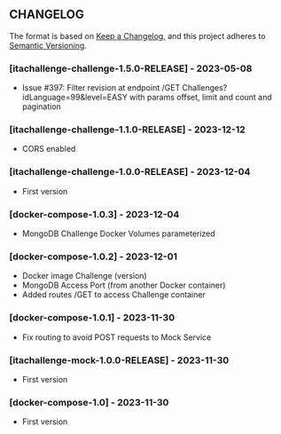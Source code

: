 ## CHANGELOG

The format is based on [Keep a Changelog](https://keepachangelog.com/en/1.0.0/),
and this project adheres to [Semantic Versioning](https://semver.org/spec/v2.0.0.html). 

### [itachallenge-challenge-1.5.0-RELEASE] - 2023-05-08
* Issue #397: Filter revision at endpoint /GET Challenges?idLanguage=99&level=EASY with params offset, limit and count and pagination

### [itachallenge-challenge-1.1.0-RELEASE] - 2023-12-12
* CORS enabled

### [itachallenge-challenge-1.0.0-RELEASE] - 2023-12-04
* First version

### [docker-compose-1.0.3] - 2023-12-04
* MongoDB Challenge Docker Volumes parameterized

### [docker-compose-1.0.2] - 2023-12-01
* Docker image Challenge (version)
* MongoDB Access Port (from another Docker container)
* Added routes /GET to access Challenge container

### [docker-compose-1.0.1] - 2023-11-30
* Fix routing to avoid POST requests to Mock Service

### [itachallenge-mock-1.0.0-RELEASE] - 2023-11-30
* First version

### [docker-compose-1.0] - 2023-11-30
* First version